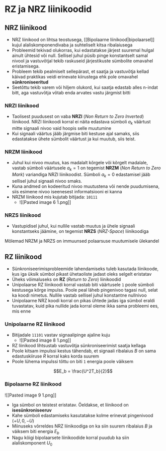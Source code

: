 # RZ ja NRZ liinikoodid
## NRZ liinikood
- NRZ liinikood on lihtsa teostusega, [[Bipolaarne liinikood|bipolaarsel]] kujul alaliskomponendivaba ja suhteliselt kitsa ribalaiusega
- Probleemid tekivad olukorras, kui edastatakse järjest suuremal hulgal ainult ühtesid või null. Sellisel juhul püsib pinge konstantselt samal nivool ja vastuvõtjal tekib raskuseid järjestikuste sümbolite omavahel eristamisega.
- Probleem tekib pealmiselt sellepärast, et saatja ja vastuvõtja kellad käivad praktikas veidi erinevate kiirustega ehk pole omavahel **sünkroniseeritud**
- Seetõttu tekib varem või hiljem olukord, kui saatja edastab alles n-indat bitt, aga vastuvõtja võtab enda arvates vastu järgmist bitti

### NRZI liinikood
- Taolisest puudusest on vaba **NRZI** (*Non Return to Zero Inverted*) liinikood. NRZI liinikoodi korral ei näita edastava sümboli $a_k$ väärtust mitte signaali nivoo vaid hoopis selle muutumine
- Kui signaali väärtus jääb järgmise biti kestuse ajal samaks, siis edastatakse ühete sümbolit väärtust ja kui muutub, siis teist.

### NRZM liinikood
- Juhul kui nivoo muutus, kas madalalt kõrgele või kõrgelt madalale, vastab sümboli väärtusele $a_k = 1$ on tegemist **NRZM** (*Non Return to Zero Mark*) variandiga NRZI liinikoodist. Sümboli $a_k = 0$ edastamisel jääb sellisel juhul signaali nivoo smaks. 
- Kuna andmed on kodeeritud nivoo muutustena või nende puudumisena, siis esimene nivoo iseenesest informatsiooni ei kanna
- NRZM liinikood mis kujutab bitijada: `10111`
	- ![[Pasted image 6 1.png]]

### NRZS liinikood
- Vastupidisel juhul, kui nullile vastab muutus ja ühele signaali konstantseks jäämine, on tegemist **NRZS** (*NRZ-Space*) liinikoodiga

Mõlemad NRZM ja NRZS on immuunsed polaarsuse muutumisele ülekandel

## RZ liinikood
- Sünkroniseerimisprobleemide lahendamiseks tuleb kasutada liinikoode, kus iga üksik sümbol pikast ühetaoliste jadast oleks selgelt eristatav
- Üheks võimaluseks on **RZ** (*Return to Zero*) liinikoodid
- Unipolaarse RZ liinikoodi korral vastab biti väärtusele `1` poole sümboli kestusega kõrge impulss. Poole peal läheb pingenivoo tagasi null, selat ka koodi nimetus. Nullile vastab sellisel juhul konstantne nullnivoo
- Unipolaarne NRZ koodi korral on pikas ühtede jadas iga sümbol eraldi tuvastatav, kuid pika nullide jada korral oleme ikka sama probleemi ees, mis enne

### Unipolaarne RZ liinikood
- Bitijadale `11101` vastav signaalipinge ajaline kuju
	- ![[Pasted image 8 1.png]]
- RZ liinikood lihtsustab vastuvõtja sünkroniseerimist saatja kellaga
- Poole kitsam impulssi kestus tähendab, et signaali ribalaius $B$ on sama edastuskiiruse $R$ korral kaks korda suurem
- Poole lühema impulssi tõttu on biti `1` energia poole väiksem

$$E_b = \frac{U^2T_b}{2}$$

### Bipolaarne RZ liinikood
![[Pasted image 9 1.png]]
- Iga sümbol on teistest eristatav. Öeldakse, et liinikood on **isesünkroniseeruv**
- Kahe sümboli edastamiseks kasutatakse kolme erinevat pingenivood ($+U, 0, -U$)
- Miinuseks võrreldes NRZ liinikoodiga on ka siin suurem ribalaius $B$ ja väiksem biti energia $E_b$
- Nagu kõigi bipolaarsete liinikoodide korral puudub ka siin alaliskomponent $U_0$